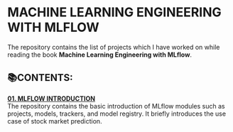 # **MACHINE LEARNING ENGINEERING WITH MLFLOW**  
The repository contains the list of projects which I have worked on while reading the book **Machine Learning Engineering with MLflow**.

## **📚CONTENTS:**

[**01. MLFLOW INTRODUCTION**](https://github.com/ThinamXx/MLOps/tree/main/ML%20Engineering%20MLFlow/01.%20MLFlow%20Introduction)  
The repository contains the basic introduction of MLflow modules such as projects, models, trackers, and model registry. It briefly introduces the use case of stock market prediction. 
